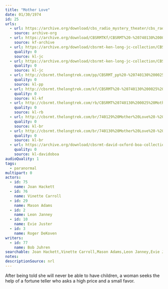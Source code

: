 ```yaml
---
title: "Mother Love"
date: 01/30/1974
id: 25
urls: 
  - url: https://archive.org/download/cbs_radio_mystery_theater/cbs_radio_mystery_theater-0001-0050.zip/cbs_radio_mystery_theater-0001-0050%2Fcbsrmt_0025_mother_love.mp3
    source: archive-org
  - url: https://archive.org/download/CBSRMTKf/CBSRMT%20-%20740130%200025%20Mother%20Love_kf.mp3
    source: kf-archive
  - url: https://archive.org/download/cbsrmt-ken-long-jc-collection/CBSRMT - 740130 0025 Mother Love vbr bm2_jc.mp3
    quality: 0
    source: kl-jc
  - url: https://archive.org/download/cbsrmt-ken-long-jc-collection/CBSRMT - 740130 0025 Mother Love vbr kb newsbreak_jc.mp3
    quality: 0
    source: kl-jc
  - url: http://cbsrmt.thelongtrek.com/pp/CBSRMT_pp%20-%20740130%200025%20Mother%20Love.mp3
    quality: 0
    source: kl-pp
  - url: http://cbsrmt.thelongtrek.com/kf/CBSRMT%20-%20740130%200025%20Mother%20Love_kf.mp3
    quality: 0
    source: kl-kf
  - url: http://cbsrmt.thelongtrek.com/rb/CBSRMT%20740130%200025%20Mother%20Love_rb%20wor.mp3
    quality: 0
    source: kl-rb
  - url: http://cbsrmt.thelongtrek.com/br/740129%20Mother%20Love%20-%20WOR.mp3
    quality: 0
    source: kl-br
  - url: http://cbsrmt.thelongtrek.com/br/740130%20Mother%20Love%20-%20WOR.mp3
    quality: 0
    source: kl-br
  - url: https://archive.org/download/cbsrmt-david-oxford-boa-collection/CBSRMT-740130-0025-Mother-Love-(64-44)_kf-{BoA}.mp3
    quality: 0
    source: kl-davidoboa
audioQuality: 1
tags: 
  - paranormal
multipart: 0
actors:  
  - id: 75
    name: Joan Hackett  
  - id: 76
    name: Vinette Carroll  
  - id: 29
    name: Mason Adams  
  - id: 2
    name: Leon Janney  
  - id: 10
    name: Evie Juster  
  - id: 3
    name: Roger DeKoven
writers:  
  - id: 77
    name: Bob Juhren
searchable: Joan Hackett,Vinette Carroll,Mason Adams,Leon Janney,Evie Juster,Roger DeKoven Bob Juhren
notes: 
descriptionSource: nrl
---
```

After being told she will never be able to have children, a woman seeks the help of a fortune teller who asks a high price and a small favor.